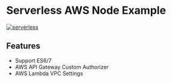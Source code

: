 # Serverless AWS Node Example

[![serverless](http://public.serverless.com/badges/v3.svg)](http://www.serverless.com)

## Features

- Support ES6/7
- AWS API Gateway Custom Authorizer
- AWS Lambda VPC Settings